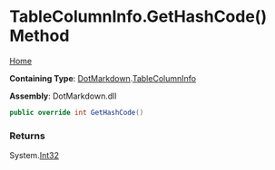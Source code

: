# TableColumnInfo\.GetHashCode\(\) Method

[Home](../../../README.md)

**Containing Type**: [DotMarkdown](../../README.md)\.[TableColumnInfo](../README.md)

**Assembly**: DotMarkdown\.dll

```csharp
public override int GetHashCode()
```

### Returns

System\.[Int32](https://docs.microsoft.com/en-us/dotnet/api/system.int32)

